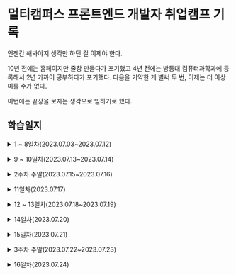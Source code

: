 # 멀티캠퍼스 프론트엔드 개발자 취업캠프 기록
언젠간 해봐야지 생각만 하던 걸 이제야 한다.

10년 전에는 홈페이지만 줄창 만들다가 포기했고
4년 전에는 방통대 컴퓨터과학과에 등록해서 2년 가까이 공부하다가 포기했다.
다음을 기약한 게 벌써 두 번, 이제는 더 이상 미룰 수가 없다.

이번에는 끝장을 보자는 생각으로 임하기로 했다.

## 학습일지

<details>
<summary>1 ~ 8일차(2023.07.03~2023.07.12)</summary><br/>

html과 css의 기본적인 문법과 태그, 속성 등을 배웠다.<br/>
10여년 전에 독학으로 한 번 공부해봤기 때문에 크게 어려운 내용은 없었다.

하지만 그때와 달라진 게 있다면 어떤 선택자를 사용하고 어떤 속성에 어떤 속성값을 줄지 훨씬 고르기 쉬워졌고, 속도도 빨라졌다.<br/>
고등학생 땐 간단한 홈페이지 하나 만드는 데 한 달이 넘게 걸렸었는데 지금은 그 정도 기간이 주어지면 두세 개 정도는 만들 수 있을 것 같다.

flex와 grid에 대한 건 이번에 처음 접하는 거라서 어떤 속성을 부여해서 어떤 레이아웃이 되는 건지 머릿속에 그려지지 않아서 한참 헤맸다.

친구가 알려준 웹게임이 도움이 많이 됐다. ~~그리고 개구리를 싫어하게 됐다.~~
https://github.com/thomaspark/flexboxfroggy/

<br/></details>
<details>
<summary>9 ~ 10일차(2023.07.13~2023.07.14)</summary><br/>
  
깃과 깃허브 특강이 있었다.<br/>
나는 이미 깃과 깃허브를 사용하고 있었기 때문에 별로 얻어갈 게 없을 거라고 생각했는데 의외로 배운 점이 많았다.<br/>
버전 관리의 중요성을 알고 그걸 위해서 깃허브를 시작한 게 아니었는데 앞으로 깃허브를 어떻게 활용해봐야 할지에 대해 다시 한 번 생각해보는 계기가 됐다.

그리고 여태 cli만 쓰다가 오늘 처음으로 gui툴을 사용해봤는데 간편하고 직관적이어서 좋았다.<br/>
이래서 디자이너와 프론트엔드 개발자가 있는 거라는 생각이 들었다.

아직 cli를 사용하는 게 익숙하지 않아서 gui 툴보다 cli로 작업하는 게 더 빠르다는 강사님의 말에는 공감할 수가 없었다...<br/>
언젠가 파워 공감을 하게 되는 날이 오면 좋겠다.

<br/></details>
<details>
<summary>2주차 주말(2023.07.15~2023.07.16)</summary><br/>

그동안 배운 html과 css 지식을 가지고 티스토리 스킨을 일부 수정했고, 다음주부터 배우게 될 자바스크립트를 미리 예습했고, 우연찮게 [highlight.js](https://github.com/highlightjs/highlight.js)의 버그를 찾게 되어 issue를 작성했다.

사실 그동안은 다른 사람이 만든 티스토리 스킨을 받아다 쓰기만 했지 수정한 적은 거의 없었는데 배운 걸 써먹어보고 싶었다.<br/>
지금 내 티스토리에는 [hELLO 스킨](https://github.com/pronist/tistory-skin-hELLO)이 적용돼 있다.<br/>
스킨을 적용하면 오른쪽 상단과 하단에 버튼이 생기는데 이게 도대체 무슨 기능을 하는 버튼인지 알 수가 없었다.<br/>
버튼 안의 아이콘을 보고 대충 유추는 가능했지만 역시 글자로 보여주는 게 제일 알기 쉽다고 생각했다.<br/>
그래서 마우스오버를 하면 말풍선 모양으로 무슨 기능을 하는 버튼인지 텍스트가 뜨도록 수정했다.<br/>

자바스크립트를 아예 처음 접하는 건 아니지만 방통대에서 강의를 수강한 것도 아니고 각 잡고 독학해본 적도 없어서 다음주부터 교육을 잘 들을 수 있을지 걱정이 앞섰다.<br/>
그래서 예습을 하기로 결심했고, 공식 문서와 다른 사람들이 정리해놓은 내용을 보면서 머리에 김이 났다.

highlight.js는 심각한 버그가 있는 건 아니고, css 선택자 중에서 :first-child와 :first-of-type에 스타일이 적용되지 않는 버그가 있었다.<br/>
구글링을 해보니 나와 같은 문제를 겪은 사람이 있었는데 개발자가 테스트 케이스에 텍스트를 복사할 수 있도록 코드를 달라고 했는데도 계속 이미지만 올리길래 답답해서 내가 코멘트를 달았다.<br/>
그리고 바로 몇 시간 뒤에 개발자로부터 답변을 받았다.<br/>
:first가 앞에 오도록 정렬돼서 :first만 인식하고 -child나 -of-type을 건너뛰는 것 같으니 정렬 순서를 `reverse()`를 하면 간단하게 해결될 거라고 한다.<br/>
자세하게 설명해준 덕에 아주 쉽게 이해가 돼서 내가 수정해보려고 몇 시간 내내 붙잡고 있었는데 결국 실패했다.<br/>
난 아직 남이 쓴 코드를 이해하고 수정할 만큼의 실력이 없다.<br/>
더 열심히 공부해서 다시 도전해봐야겠다.

그렇게 토요일 하루종일, 그리고 일요일 오전 동안 공부한 내용을 가지고 뭔가를 만들어보기로 했다.<br/>
실무에서도 자주 쓸 것 같고 제일 만만해보이는 Date 객체를 사용해서 [일력과 시계](https://github.com/neix604/FrontEndStudying/tree/main/practice/calendar)를 만들었다.<br/>
내가 뭔가를 만들었다는 것만으로도 뿌듯했고, 앞으로 어떤 걸 더 만들 수 있을지 기대됐다.

<br/></details>
<details>
<summary>11일차(2023.07.17)</summary><br/>

주말 동안 걱정하고 걱정하던 자바스크립트 교육의 날이 밝았다.<br/>
하지만 걱정했던 게 무색하게 너무나도 난이도가 쉬웠다.<br/>
예습을 지나치게 많이 했던 걸까...<br/>
그래도 복습을 소홀히 할 수는 없으니 오늘 배운 기억을 더듬어가며 코드도 다시 작성해보고 개발자 도구로 콘솔 창에서 이것저것 입력해봤다.<br/>
새로운 장난감이 생긴 기분이다.

<br/></details>
<details>
<summary>12 ~ 13일차(2023.07.18~2023.07.19)</summary><br/>

프롬프트로 입력받고, 입력받은 숫자와 문자열을 처리하고, html 문서 내의 요소를 js로 불러오는 걸 배웠다.<br/>
혼자서 예습했을 때는 놓쳤던 내용도 알게 되고 헷갈렸던 개념들도 말로 설명을 들었더니 금세 이해됐다.<br/>
특히 스코프 개념이 엄청 헷갈렸는데 이제는 명확하게 알게 됐다.<br/>
그리고 자바스크립트는 c언어처럼 변수를 선언할 때 자료형을 한정시킬 수 없어서 무언가 연산하거나 변수에 저장된 값을 불러올 때 주의해야겠다고 생각했다.<br/>
3주차도 순탄하게 흘러가는 것 같아서 기분이 좋다.

<br/></details>
<details>
<summary>14일차(2023.07.20)</summary><br/>

인풋으로 입력받은 값을 자바스크립트에서 제어하는 걸 배웠다.<br/>
강사님이 짜준 코드 말고 더 간결하고 보기 좋게 쓸 수 있는 코드는 없을까 싶어서 이런저런 시도를 해봤는데, [정상적으로 실행은 되는데 원리는 뭔지 모르겠는 코드](https://github.com/neix604/FrontEndStudying/blob/main/JavaScript/part%2005/js/getForm.js)를 만들었다.<br/>
이것과 관련한 삽질을 [티스토리](https://hapl197.tistory.com/11)에 기록해뒀다.

<br/></details>

<details>
<summary>15일차(2023.07.21)</summary><br/>

자바스크립트의 이벤트에 대해서 배웠다.<br/>
지금까지는 코드를 쓰면 오류가 나서 다시 작성할 일이 거의 없었는데 어제부터 하나 둘 오류가 나기 시작했다.<br/>
대부분이 오타였고, 오타가 아닌 건 변수를 잘못된 위치에 선언해서 생긴 오류였다.<br/>
예습, 복습을 꽤나 철저하게 했다고 생각했는데 아직 한참 모자란 것 같다.<br/>
그래도 15일차까지 무사히 달려왔다.<br/>
아직 갈 길은 멀지만 걱정했던 것과는 다르게 공부하는 게 생각보다 재밌어서 시간이 금방 가버린다.<br/>
<br/>
이번 주말에는 html과 css도 기초부터 다시 차근차근 살펴봐야겠다.<br/>

<br/></details>

<details>
<summary>3주차 주말(2023.07.22~2023.07.23)</summary><br/>

컨디션이 좋지 못해서 공부를 거의 못했다.<br/>
11일~15일차에 배웠던 내용을 전체적으로 한 번씩 훑어봤고, 어렵다고 생각되는 내용이 없어서 푹 쉬었다.<br/>
공부는 체력전이니까!

<br/></details>

<details>
<summary>16일차(2023.07.24)</summary><br/>

내장 객체와 내장 메소드에 대해서 배웠다.<br/>
다른 건 전부 다 이해가 되는데, this는 진짜 모르겠다.<br/>
어떨 땐 의도한 대로 작동하고, 어떨 땐 아예 작동을 안 하고...<br/>
좀 더 자세하게 공부하고 싶었는데 다른 내용도 볼 게 많아서 아무래도 주말에 다시 봐야 할 것 같다.<br/>
오늘따라 진도를 많이 나가서 공부할 게 유난히 더 많다.

<br/></details>